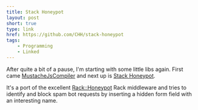 ```yaml
---
title: Stack Honeypot
layout: post
short: true
type: link
href: https://github.com/CHH/stack-honeypot
tags:
    - Programming
    - Linked
---
```

After quite a bit of a pause, I'm starting with some little libs again.
First came [MustacheJsCompiler](https://github.com/CHH/MustacheJsCompiler)
and next up is [Stack Honeypot](https://github.com/CHH/stack-honeypot).

It's a port of the excellent [Rack::Honeypot](https://github.com/sunlightlabs/rack-honeypot) Rack middleware and tries to identify and block spam bot requests by inserting a hidden form field with an interesting name.
